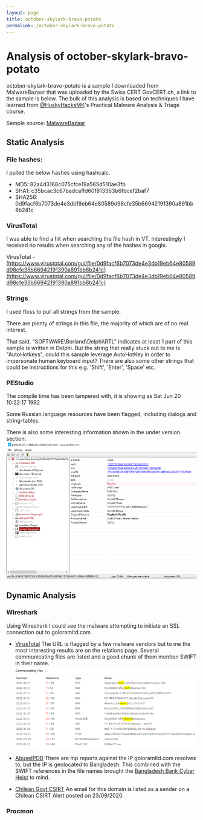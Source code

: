 ```yaml
---
layout: page
title: october-skylark-bravo-potato
permalink: /october-skylark-bravo-potato
---
```


# Analysis of october-skylark-bravo-potato

october-skylark-bravo-potato is a sample I downloaded from MalwareBazaar that was uploaded by the Swiss CERT GovCERT.ch, a link to the sample is below. The bulk of this analysis is based on techniques I have learned from [@HuskyHacksMK](https://twitter.com/HuskyHacksMK)'s Practical Malware Analysis & Triage course.

Sample source: [MalwareBazaar](https://bazaar.abuse.ch/sample/0d9facf6b7073de4e3db19eb64e80589d98cfe35b66942191390a891bb8b241c)

## Static Analysis

### File hashes:
I pulled the below hashes using hashcalc.

- MD5: 82a4d3168c075cfce19a565d510ae3fb
- SHA1: c35bcac3c67badcaffd60f813363b6fbcef2baf7
- SHA256: 0d9facf6b7073de4e3db19eb64e80589d98cfe35b66942191390a891bb8b241c

### VirusTotal
I was able to find a hit when searching the file hash in VT. Interestingly I received no results when searching any of the hashes in google.

VirusTotal -  [https://www.virustotal.com/gui/file/0d9facf6b7073de4e3db19eb64e80589d98cfe35b66942191390a891bb8b241c](https://www.virustotal.com/gui/file/0d9facf6b7073de4e3db19eb64e80589d98cfe35b66942191390a891bb8b241c)

### Strings
I used floss to pull all strings from the sample.

There are plenty of strings in this file, the majority of which are of no real interest.

That said, "SOFTWARE\Borland\Delphi\RTL" indicates at least 1 part of this sample is written in Delphi. But the string that really stuck out to me is "AutoHotkeys", could this sample leverage AutoHotKey in order to impersonate human keyboard input?  There are also some other strings that could be instructions for this e.g. 'Shift', 'Enter', 'Space' etc.

### PEStudio
The compile time has been tampered with, it is showing as Sat Jun 20 10:22:17 1992

Some Russian language resources have been flagged, including dialogs and string-tables.

There is also some interesting information shown in the under version section:
 ![PEStudio screenshot](<../assets/img/pestudioosbp.PNG> "PEStudio version menu")

## Dynamic Analysis

### Wireshark
Using Wireshark I could see the malware attempting to initiate an SSL connection out to goloramltd.com
- [VirusTotal](https://www.virustotal.com/gui/domain/goloramltd.com/relations)
The URL is flagged by a few malware vendors but to me the most interesting results are on the relations page. Several communicating files are listed and a good chunk of them mention SWIFT in their name.
 ![VirusTotal screenshot](<../assets/img/VTosbp.PNG> "VirusTotal relations menu")

- [AbuseIPDB](https://www.abuseipdb.com/check/203.191.33.96)
There are mp reports against the IP goloramltd.com resolves to, but the IP is geolocated to Bangladesh. This combined with the SWIFT references in the file names brought the [Bangladesh Bank Cyber Heist](https://en.wikipedia.org/wiki/Bangladesh_Bank_robbery) to mind.

- [Chilean Govt CSIRT](https://www.csirt.gob.cl/alertas/2cmv20-00090-01/)
An email for this domain is listed as a sender on a Chilean CSIRT Alert posted on 23/09/2020. 

### Procmon